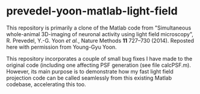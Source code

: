 # prevedel-yoon-matlab-light-field

This repository is primarily a clone of the Matlab code from "Simultaneous whole-animal 3D-imaging of neuronal activity using light field microscopy",
R. Prevedel, Y.-G. Yoon *et al.*, Nature Methods **11** 727–730 (2014). Reposted here with permission from Young-Gyu Yoon.

This repository incorporates a couple of small bug fixes I have made to the original code (including one affecting PSF generation (see file calcPSF.m). 
However, its main purpose is to demonstrate how my fast light field projection code can be called seamlessly from this existing Matlab codebase,
accelerating this too.
